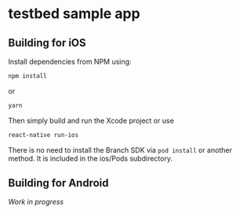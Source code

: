 # testbed sample app

## Building for iOS

Install dependencies from NPM using:

```bash
npm install
```

or

```bash
yarn
```

Then simply build and run the Xcode project or use

```bash
react-native run-ios
```

There is no need to install the Branch SDK via `pod install` or
another method. It is included in the ios/Pods subdirectory.

## Building for Android

*Work in progress*
